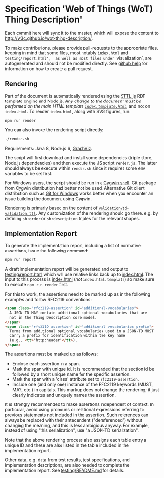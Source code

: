 # Specification 'Web of Things (WoT) Thing Description'

Each commit here will sync it to the master, which will expose the content to http://w3c.github.io/wot-thing-description/.

To make contributions, please provide pull-requests to the appropriate files,
keeping in mind that some files, most notably `index.html` and `testing/report.html', 
as well as most files under `visualization`, are
autogenerated and should not be modified directly.
See [github help](https://help.github.com/articles/using-pull-requests/) for 
information on how to create a pull request.

## Rendering

Part of the document is automatically rendered using the [STTL.js](https://github.com/vcharpenay/STTL.js/) RDF template engine and Node.js.
_Any change to the document must be performed on the main HTML template [`index.template.html`](index.template.html)_, and not on `index.html`.
To render `index.html`, along with SVG figures, run: 

```sh
npm run render
```

You can also invoke the rendering script directly:
```sh
./render.sh
```

Requirements: Java 8, Node.js 6, [GraphViz](graphviz.org/).

The script will first download and install some dependencies (triple store, Node.js dependencies) and then execute the JS script `render.js`.
The latter should always be execute within `render.sh` since it requires some env variables to be set first.

For Windows users, the script should be run in a [Cygwin shell](http://cygwin.com/). Git package from Cygwin distribution had better not be used. Alternative Git client distribution such as [Git for Windows](https://gitforwindows.org/) works better when you encounter an issue building the document using Cygwin.

Rendering is primarly based on the content of [`validation/td-validation.ttl`](validation/td-validation.ttl).
Any customization of the rendering should go there. e.g. by defining `sh:order` or `sh:description` triples for the relevant shapes.

## Implementation Report

To generate the implementation report,
including a list of normative assertions,
issue the following command:
```sh
npm run report
```
A draft implementation report will be generated and output to
[testing/report.html](testing/report.html)
which will use relative links back up to [index.html](index.html).
The input to this process is [index.html](index.html)
(_not_ `index.html.template`) so make sure to execute `npm run render` first.

For this to work, the assertions need to 
be marked up as in the following examples and follow RFC2119 conventions:
```html
<span class="rfc2119-assertion" id="additional-vocabularies">
  A JSON TD MAY contain additional optional vocabularies that are 
  not in the Thing Description core model.
</span>
<span class="rfc2119-assertion" id="additional-vocabularies-prefix">
  Terms from additional optional vocabularies used in a JSON-TD MUST 
  carry a prefix for identification within the key name
  (e.g., <tt>"http:header"</tt>).
</span>
```

The assertions must be marked up as follows:
* Enclose each assertion in a span.
* Mark the span with unique id.
  It is recommended that the section id be followed
  by a short unique name for the specific assertion.
* Mark the span with a 'class' attribute set to `rfc2119-assertion`.
* Include one (and only one) instance of the RFC2119 keywords (MUST, MAY, etc.)
  in capitals.
This markup does not change the rendering; it just clearly indicates
and uniquely names the assertion.

It is strongly recommended to make assertions independent of context.
In particular, avoid using pronouns or relational expressions
referring to previous statements not included in the assertion.
Such references can always be replaced with their
antecendent ("dereferenced") without changing the meaning,
and this is less ambigious anyway.
For example, instead of using "this serialization", use
"a JSON-TD serialization".

Note that the above rendering process also assigns each
table entry a unique ID and these are also listed in the 
table included in the implementation report.

Other data, e.g. data from test results, test specifications,
and implementation descriptions, are also needed to complete the 
implementation report.  See [testing/README.md](testing/README.md)
for details.
